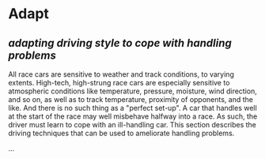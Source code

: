 # Adapt

## *adapting driving style to cope with handling problems*

All race cars are sensitive to weather and track conditions, to varying extents. High-tech, high-strung race cars are especially sensitive to atmospheric conditions like temperature, pressure, moisture, wind direction, and so on, as well as to track temperature, proximity of opponents, and the like. And there is no such thing as a "perfect set-up". A car that handles well at the start of the race may well misbehave halfway into a race. As such, the driver must learn to cope with an ill-handling car. This section describes the driving techniques that can be used to ameliorate handling problems.

...